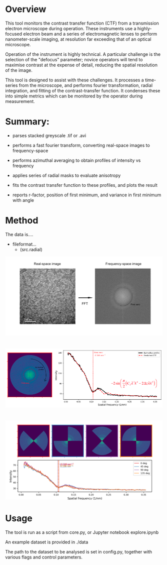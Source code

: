 # Overview

This tool monitors the contrast transfer function (CTF) from a transmission electron microscope during operation. These instruments use a highly-focused electron beam and a series of electromagnetic lenses to perform nanometer-scale imaging, at resolution far exceeding that of an optical microscope. 

Operation of the instrument is highly technical. A particular challenge is the selection of the "defocus" parameter; novice operators will tend to maximise contrast at the expense of detail, reducing the spatial resolution of the image.

This tool is designed to assist with these challenges. It processes a time-series from the microscope, and performs fourier transformation, radial integration, and fitting of the contrast-transfer function. It condenses these into simple metrics which can be monitored by the operator during measurement.  

# Summary:

- parses stacked greyscale .tif or .avi

- performs a fast fourier transform, converting real-space images to frequency-space

- performs azimuthal averaging to obtain profiles of intensity vs frequency

- applies series of radial masks to evaluate anisotropy

- fits the contrast transfer function to these profiles, and plots the result

- reports r-factor, position of first minimum, and variance in first minimum with angle

# Method

The data is....

- fileformat...
    - (src.radial)

<p align="left">
  <img src="./docs/IMG/fftout_mod.png" alt="Spectrum" width="800">
  <br />
</p>

#

<p align="left">
  <img src="./docs/IMG/aziprofile_mod2.png" alt="Spectrum" width="952">
  <br />
</p>

#

<p align="left">
  <img src="./docs/IMG/radial_comparison.png" alt="Spectrum" width="950">
  <br />
</p>

# Usage

The tool is run as a script from core.py, or Jupyter notebook explore.ipynb

An example dataset is provided in ./data

The path to the dataset to be analysed is set in config.py, together with various flags and control parameters. 
